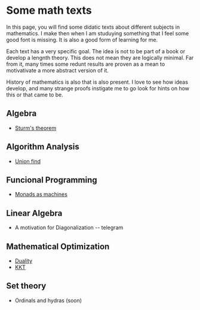 # Some math texts

In this page, you will find some didatic texts about different subjects in mathematics. 
I make then when I am studuying something that I feel some good font is missing. 
It is also a good form of learning for me. 

Each text has a very specific goal. The idea is not to be part of a book or develop a lengnth theory. 
This does not mean they are logically minimal. 
Far from it, many times some redunt results are proven as a mean to motivativate a more abstract version of it. 

History of mathematics is also that is also present. I love to see how ideas develop, and many strange proofs instigate me to go look for hints on how this or that came to be.

## Algebra

- [Sturm's theorem](texts/Counting_real_roots_of_polynomials.pdf)

## Algorithm Analysis

- [Union find](texts/Counting_real_roots_of_polynomials.pdf)

## Funcional Programming

- [Monads as machines](texts/Counting_real_roots_of_polynomials.pdf)

## Linear Algebra

- A motivation for Diagonalization -- telegram 

## Mathematical Optimization

- [Duality](texts/Counting_real_roots_of_polynomials.pdf)
- [KKT](texts/Counting_real_roots_of_polynomials.pdf)

## Set theory

- Ordinals and hydras (soon)

